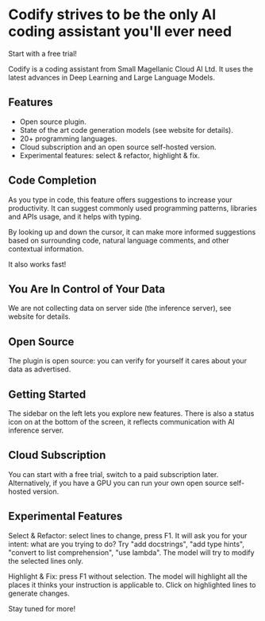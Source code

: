 # Codify strives to be the only AI coding assistant you'll ever need
Start with a free trial!

Codify is a coding assistant from Small Magellanic Cloud AI Ltd. It uses the latest advances in Deep Learning and Large Language Models.

## Features
- Open source plugin.
- State of the art code generation models (see website for details).
- 20+ programming languages.
- Cloud subscription and an open source self-hosted version.
- Experimental features: select & refactor, highlight & fix.

## Code Completion
As you type in code, this feature offers suggestions to increase your productivity. It can suggest commonly used programming patterns, libraries and APIs usage, and it helps with typing.

By looking up and down the cursor, it can make more informed suggestions based on surrounding code, natural language comments, and other contextual information.

It also works fast!

## You Are In Control of Your Data
We are not collecting data on server side (the inference server), see website for details.

## Open Source
The plugin is open source: you can verify for yourself it cares about your data as advertised.

## Getting Started
The sidebar on the left lets you explore new features. There is also a status icon on at the bottom of the screen, it reflects communication with AI inference server.

## Cloud Subscription
You can start with a free trial, switch to a paid subscription later. Alternatively, if you have a GPU you can run your own open source self-hosted version.

## Experimental Features
Select & Refactor: select lines to change, press F1. It will ask you for your intent: what are you trying to do? Try "add docstrings", "add type hints", "convert to list comprehension", "use lambda". The model will try to modify the selected lines only.

Highlight & Fix: press F1 without selection. The model will highlight all the places it thinks your instruction is applicable to. Click on highlighted lines to generate changes.

Stay tuned for more!
